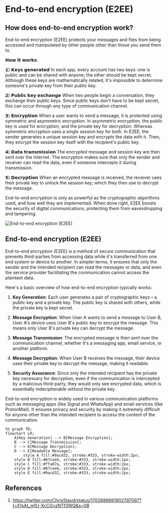 # End-to-end encryption (E2EE)

## How does end-to-end encryption work?

End-to-end encryption (E2EE) protects your messages and files from being accessed and manipulated by other people other than those you send them to.

𝗛𝗼𝘄 𝗶𝘁 𝘄𝗼𝗿𝗸𝘀:

𝟭) 𝗞𝗲𝘆𝘀 𝗴𝗲𝗻𝗲𝗿𝗮𝘁𝗲𝗱
In each app, every account has two keys: one is public and can be shared with anyone; the other should be kept secret. Although these keys are mathematically related, it's impossible to determine someone's private key from their public key.

𝟮) 𝗣𝘂𝗯𝗹𝗶𝗰 𝗸𝗲𝘆 𝗲𝘅𝗰𝗵𝗮𝗻𝗴𝗲
When two people begin a conversation, they exchange their public keys. Since public keys don't have to be kept secret, this can occur through any type of communication channel.

𝟯) 𝗘𝗻𝗰𝗿𝘆𝗽𝘁𝗶𝗼𝗻
When a user wants to send a message, it is protected using symmetric and asymmetric encryption. In asymmetric encryption, the public key is used for encryption, and the private key for decryption. Whereas symmetric encryption uses a single session key for both. In E2EE, the sender generates a unique session key and encrypts the data with it. Then, they encrypt the session key itself with the recipient's public key.

𝟰) 𝗗𝗮𝘁𝗮 𝘁𝗿𝗮𝗻𝘀𝗺𝗶𝘀𝘀𝗶𝗼𝗻
The encrypted message and session key are then sent over the internet. The encryption makes sure that only the sender and receiver can read the data, even if someone intercepts it during transmission.

𝟱) 𝗗𝗲𝗰𝗿𝘆𝗽𝘁𝗶𝗼𝗻
When an encrypted message is received, the receiver uses their private key to unlock the session key; which they then use to decrypt the message.

End-to-end encryption is only as powerful as the cryptographic algorithms used, and how well they are implemented. When done right, E2EE boosts the security of digital communications, protecting them from eavesdropping and tampering.

![End-to-end encryption (E2EE)](./img/Security/E2EE.jpg)


## End-to-end encryption (E2EE)
End-to-end encryption (E2EE) is a method of secure communication that prevents third-parties from accessing data while it's transferred from one end system or device to another. In simpler terms, it ensures that only the sender and the intended recipient can read the messages or data, and even the service provider facilitating the communication cannot access the plaintext data.

Here's a basic overview of how end-to-end encryption typically works:

1. **Key Generation**: Each user generates a pair of cryptographic keys – a public key and a private key. The public key is shared with others, while the private key is kept secret.

2. **Message Encryption**: When User A wants to send a message to User B, User A's device uses User B's public key to encrypt the message. This means only User B's private key can decrypt the message.

3. **Message Transmission**: The encrypted message is then sent over the communication channel, whether it's a messaging app, email service, or another platform.

4. **Message Decryption**: When User B receives the message, their device uses their private key to decrypt the message, making it readable.

5. **Security Assurance**: Since only the intended recipient has the private key necessary for decryption, even if the communication is intercepted by a malicious third-party, they would only see encrypted data, which is essentially indecipherable without the private key.

End-to-end encryption is widely used in various communication platforms such as messaging apps (like Signal and WhatsApp) and email services (like ProtonMail). It ensures privacy and security by making it extremely difficult for anyone other than the intended recipient to access the content of the communication.
```mermaid
%% graph TD;
flowchart LR; 
    A[Key Generation] --> B[Message Encryption];
    B --> C[Message Transmission];
    C --> D[Message Decryption];
    D --> E[Readable Message];
        style A fill:#9acd32, stroke:#333, stroke-width:2px;
    style B fill:#87ceeb, stroke:#333, stroke-width:2px;
    style C fill:#ffa07a, stroke:#333, stroke-width:2px;
    style D fill:#87ceeb, stroke:#333, stroke-width:2px;
    style E fill:#9acd32, stroke:#333, stroke-width:2px;
```

## References
1. https://twitter.com/ChrisStaud/status/1702686681902797097?t=X1sAt_mfU-XcCGvzNTf3WQ&s=08
